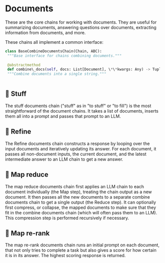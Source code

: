 # Documents

These are the core chains for working with documents. They are useful for summarizing documents, answering questions over documents, extracting information from documents, and more.

These chains all implement a common interface:

```python
class BaseCombineDocumentsChain(Chain, ABC):  
 """Base interface for chains combining documents."""  
  
 @abstractmethod  
 def combine\_docs(self, docs: List[Document], \*\*kwargs: Any) -> Tuple[str, dict]:  
 """Combine documents into a single string."""  
  

```

## 📄️ Stuff

The stuff documents chain ("stuff" as in "to stuff" or "to fill") is the most straightforward of the document chains. It takes a list of documents, inserts them all into a prompt and passes that prompt to an LLM.

## 📄️ Refine

The Refine documents chain constructs a response by looping over the input documents and iteratively updating its answer. For each document, it passes all non-document inputs, the current document, and the latest intermediate answer to an LLM chain to get a new answer.

## 📄️ Map reduce

The map reduce documents chain first applies an LLM chain to each document individually (the Map step), treating the chain output as a new document. It then passes all the new documents to a separate combine documents chain to get a single output (the Reduce step). It can optionally first compress, or collapse, the mapped documents to make sure that they fit in the combine documents chain (which will often pass them to an LLM). This compression step is performed recursively if necessary.

## 📄️ Map re-rank

The map re-rank documents chain runs an initial prompt on each document, that not only tries to complete a task but also gives a score for how certain it is in its answer. The highest scoring response is returned.
